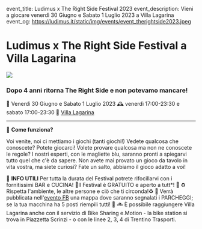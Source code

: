 event_title: Ludimus x The Right Side Festival 2023
event_description: Vieni a giocare venerdì 30 Giugno e Sabato 1 Luglio 2023 a Villa Lagarina
event_og: https://ludimus.it/static/img/events/event_therightside2023.jpeg

# Ludimus x The Right Side Festival a Villa Lagarina

![](https://ludimus.it/static/img/events/event_therightside2023.jpeg)

### Dopo 4 anni ritorna The Right Side e non potevamo mancare!

📅 Venerdì 30 Giugno e Sabato 1 Luglio 2023
🕰 venerdì 17:00-23:30 e sabato 17:00-23:30
📍 [Villa Lagarina](https://goo.gl/maps/H3CUa9HdyYXv9xL29)

---

🎲 **Come funziona?**

Voi venite, noi ci mettiamo i giochi (tanti giochi!)
Vedete qualcosa che conoscete? Potete giocarci!
Volete provare qualcosa ma non ne conoscete le regole? I nostri esperti, con le magliette blu, saranno pronti a spiegarvi tutto quel che c'è da sapere.
Non avete mai provato un gioco da tavolo in vita vostra, ma siete curiosi? Fate un salto, abbiamo il gioco adatto a voi!

🎲 **INFO UTILI**
Per tutta la durata del Festival potrete rifocillarvi con i fornitissimi BAR e CUCINA!
🌈Il Festival è GRATUITO e aperto a tutt*! 🌈
♻️ Rispetta l'ambiente, le altre persone e ciò che ti circonda!♻️
🚗 Verrà pubblicata nell'[evento FB](https://www.facebook.com/events/249057154464493) una mappa dove saranno segnalati i PARCHEGGI; se la tua macchina ha 5 posti riempili tutti! 🚗
🚲 È possibile raggiungere Villa Lagarina anche con il servizio di Bike Sharing e.Motion - la bike station si trova in Piazzetta Scrinzi - o con le linee 2, 3, 4 di Trentino Trasporti.